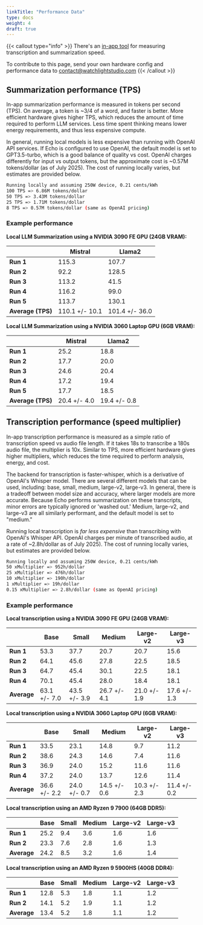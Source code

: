 ```yaml
---
linkTitle: "Performance Data"
type: docs
weight: 4
draft: true
---
```

{{< callout type="info" >}}
There's an [in-app tool](/projects-and-tools/echo/echo-menu/#echo-speed-check) for measuring transcription and summarization speed.  

To contribute to this page, send your own hardware config and performance data to contact@watchlightstudio.com
{{< /callout >}}
## Summarization performance (TPS)
In-app summarization performance is measured in tokens per second (TPS). On average, a token is ~3/4 of a word, and faster is better. More efficient hardware gives higher TPS, which reduces the amount of time required to perform LLM services. Less time spent thinking means lower energy requirements, and thus less expensive compute.

In general, running local models is less expensive than running with OpenAI API services. If Echo is configured to use OpenAI, the default model is set to GPT3.5-turbo, which is a good balance of quality vs cost. OpenAI charges differently for input vs output tokens, but the approximate cost is ~0.57M tokens/dollar (as of July 2025). The cost of running locally varies, but estimates are provided below.

```bash
Running locally and assuming 250W device, 0.21 cents/kWh
100 TPS => 6.86M tokens/dollar  
50 TPS => 3.43M tokens/dollar  
25 TPS => 1.71M tokens/dollar  
8 TPS => 0.57M tokens/dollar (same as OpenAI pricing)
```

### Example performance
**Local LLM Summarization using a NVIDIA 3090 FE GPU (24GB VRAM):**

|                   | **Mistral**    | **Llama2**     |
| ----------------- | -------------- | -------------- |
| **Run 1**         | 115.3          | 107.7          |
| **Run 2**         | 92.2           | 128.5          |
| **Run 3**         | 113.2          | 41.5           |
| **Run 4**         | 116.2          | 99.0           |
| **Run 5**         | 113.7          | 130.1          |
| **Average (TPS)** | 110.1 +/- 10.1 | 101.4 +/- 36.0 |

**Local LLM Summarization using a NVIDIA 3060 Laptop GPU (6GB VRAM):**

|                   | **Mistral**    | **Llama2**     |
| ----------------- | -------------- | -------------- |
| **Run 1**         | 25.2           | 18.8           |
| **Run 2**         | 17.7           | 20.0           |
| **Run 3**         | 24.6           | 20.4           |
| **Run 4**         | 17.2           | 19.4           |
| **Run 5**         | 17.7           | 18.5           |
| **Average (TPS)** | 20.4 +/- 4.0   | 19.4 +/- 0.8   |

## Transcription performance (speed multiplier)
In-app transcription performance is measured as a simple ratio of transcription speed vs audio file length. If it takes 18s to transcribe a 180s audio file, the multiplier is 10x. Similar to TPS, more efficient hardware gives higher multipliers, which reduces the time required to perform analysis, energy, and cost.

The backend for transcription is faster-whisper, which is a derivative of OpenAI's Whisper model. There are several different models that can be used, including: base, small, medium, large-v2, large-v3. In general, there is a tradeoff between model size and accuracy, where larger models are more accurate. Because Echo performs summarization on these transcripts, minor errors are typically ignored or 'washed out.' Medium, large-v2, and large-v3 are all similarly performant, and the default model is set to "medium."

Running local transcription is *far less expensive* than transcribing with OpenAI's Whisper API. OpenAI charges per minute of transcribed audio, at a rate of ~2.8h/dollar as of July 2025). The cost of running locally varies, but estimates are provided below.

```bash
Running locally and assuming 250W device, 0.21 cents/kWh
50 xMultiplier => 952h/dollar  
25 xMultiplier => 476h/dollar  
10 xMultiplier => 190h/dollar  
1 xMultiplier => 19h/dollar  
0.15 xMultiplier => 2.8h/dollar (same as OpenAI pricing)
```

### Example performance
**Local transcription using a NVIDIA 3090 FE GPU (24GB VRAM):**

|                        | **Base**     | **Small**    | **Medium**   | **Large-v2** | **Large-v3** |
| ---------------------- | ------------ | ------------ | ------------ | ------------ | ------------ |
| **Run 1**              | 53.3         | 37.7         | 20.7         | 20.7         | 15.6         |
| **Run 2**              | 64.1         | 45.6         | 27.8         | 22.5         | 18.5         |
| **Run 3**              | 64.7         | 45.4         | 30.1         | 22.5         | 18.1         |
| **Run 4**              | 70.1         | 45.4         | 28.0         | 18.4         | 18.1         |
| **Average**            | 63.1 +/- 7.0 | 43.5 +/- 3.9 | 26.7 +/- 4.1 | 21.0 +/- 1.9 | 17.6 +/- 1.3 |

**Local transcription using a NVIDIA 3060 Laptop GPU (6GB VRAM):**

|                        | **Base**     | **Small**    | **Medium**   | **Large-v2** | **Large-v3** |
| ---------------------- | ------------ | ------------ | ------------ | ------------ | ------------ |
| **Run 1**              | 33.5         | 23.1         | 14.8         | 9.7          | 11.2         |
| **Run 2**              | 38.6         | 24.3         | 14.6         | 7.4          | 11.6         |
| **Run 3**              | 36.9         | 24.0         | 15.2         | 11.6         | 11.6         |
| **Run 4**              | 37.2         | 24.0         | 13.7         | 12.6         | 11.4         |
| **Average**            | 36.6 +/- 2.2 | 24.0 +/- 0.7 | 14.5 +/- 0.6 | 10.3 +/- 2.3 | 11.4 +/- 0.2 |

**Local transcription using an AMD Ryzen 9 7900 (64GB DDR5):**

|                        | **Base** | **Small** | **Medium** | **Large-v2** | **Large-v3** |
| ---------------------- | -------- | --------- | ---------- | ------------ | ------------ |
| **Run 1**              | 25.2     | 9.4       | 3.6        | 1.6          | 1.6          |
| **Run 2**              | 23.3     | 7.6       | 2.8        | 1.6          | 1.3          |
| **Average**            | 24.2     | 8.5       | 3.2        | 1.6          | 1.4          |

**Local transcription using an AMD Ryzen 9 5900HS (40GB DDR4):**

|                        | **Base** | **Small** | **Medium** | **Large-v2** | **Large-v3** |
| ---------------------- | -------- | --------- | ---------- | ------------ | ------------ |
| **Run 1**              | 12.8     | 5.3       | 1.8        | 1.1          | 1.2          |
| **Run 2**              | 14.1     | 5.2       | 1.9        | 1.1          | 1.2          |
| **Average**            | 13.4     | 5.2       | 1.8        | 1.1          | 1.2          |
